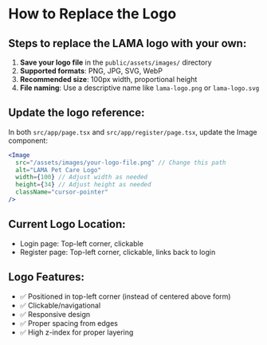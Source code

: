 # How to Replace the Logo

## Steps to replace the LAMA logo with your own:

1. **Save your logo file** in the `public/assets/images/` directory
2. **Supported formats**: PNG, JPG, SVG, WebP
3. **Recommended size**: 100px width, proportional height
4. **File naming**: Use a descriptive name like `lama-logo.png` or `lama-logo.svg`

## Update the logo reference:

In both `src/app/page.tsx` and `src/app/register/page.tsx`, update the Image component:

```jsx
<Image
  src="/assets/images/your-logo-file.png" // Change this path
  alt="LAMA Pet Care Logo"
  width={100} // Adjust width as needed
  height={34} // Adjust height as needed
  className="cursor-pointer"
/>
```

## Current Logo Location:

- Login page: Top-left corner, clickable
- Register page: Top-left corner, clickable, links back to login

## Logo Features:

- ✅ Positioned in top-left corner (instead of centered above form)
- ✅ Clickable/navigational
- ✅ Responsive design
- ✅ Proper spacing from edges
- ✅ High z-index for proper layering
